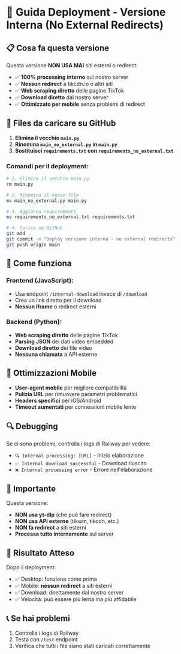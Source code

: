 # 🚀 Guida Deployment - Versione Interna (No External Redirects)

## 📋 Cosa fa questa versione

Questa versione **NON USA MAI** siti esterni o redirect:
- ✅ **100% processing interno** sul nostro server
- ✅ **Nessun redirect** a tikcdn.io o altri siti
- ✅ **Web scraping diretto** delle pagine TikTok
- ✅ **Download diretto** dal nostro server
- ✅ **Ottimizzato per mobile** senza problemi di redirect

## 🔧 Files da caricare su GitHub

1. **Elimina il vecchio `main.py`**
2. **Rinomina `main_no_external.py` in `main.py`**
3. **Sostituisci `requirements.txt` con `requirements_no_external.txt`**

### Comandi per il deployment:

```bash
# 1. Elimina il vecchio main.py
rm main.py

# 2. Rinomina il nuovo file
mv main_no_external.py main.py

# 3. Aggiorna requirements
mv requirements_no_external.txt requirements.txt

# 4. Carica su GitHub
git add .
git commit -m "Deploy versione interna - no external redirects"
git push origin main
```

## 🎯 Come funziona

### Frontend (JavaScript):
- Usa endpoint `/internal-download` invece di `/download`
- Crea un link diretto per il download
- **Nessun iframe** o redirect esterni

### Backend (Python):
- **Web scraping diretto** delle pagine TikTok
- **Parsing JSON** dei dati video embedded
- **Download diretto** dei file video
- **Nessuna chiamata** a API esterne

## 📱 Ottimizzazioni Mobile

- **User-agent mobile** per migliore compatibilità
- **Pulizia URL** per rimuovere parametri problematici
- **Headers specifici** per iOS/Android
- **Timeout aumentati** per connessioni mobile lente

## 🔍 Debugging

Se ci sono problemi, controlla i logs di Railway per vedere:
- `🔍 Internal processing: [URL]` - Inizio elaborazione
- `✅ Internal download successful` - Download riuscito
- `❌ Internal processing error` - Errore nell'elaborazione

## 🚨 Importante

Questa versione:
- **NON usa yt-dlp** (che può fare redirect)
- **NON usa API esterne** (tikwm, tikcdn, etc.)
- **NON fa redirect** a siti esterni
- **Processa tutto internamente** sul server

## 🎉 Risultato Atteso

Dopo il deployment:
- ✅ Desktop: funziona come prima
- ✅ Mobile: **nessun redirect** a siti esterni
- ✅ Download: direttamente dal nostro server
- ✅ Velocità: può essere più lenta ma più affidabile

## 📞 Se hai problemi

1. Controlla i logs di Railway
2. Testa con `/test` endpoint
3. Verifica che tutti i file siano stati caricati correttamente 
